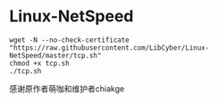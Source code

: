 # Linux-NetSpeed
```
wget -N --no-check-certificate "https://raw.githubusercontent.com/LibCyber/Linux-NetSpeed/master/tcp.sh"
chmod +x tcp.sh
./tcp.sh
```

感谢原作者萌咖和维护者chiakge
